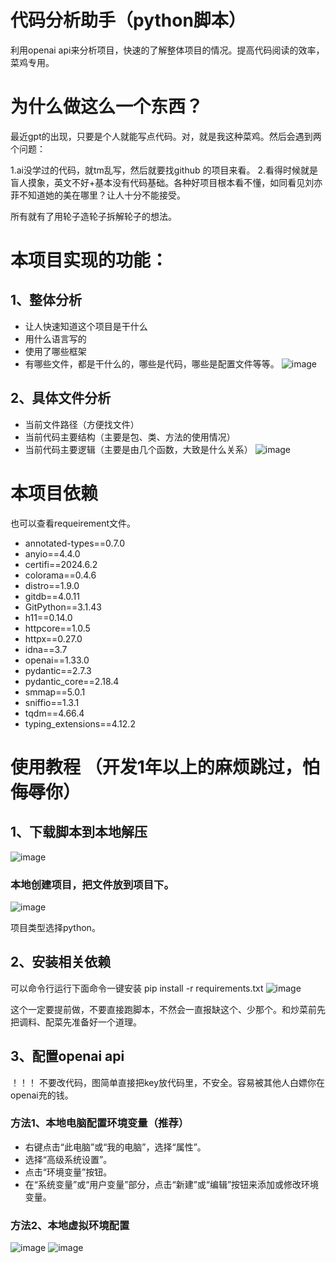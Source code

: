 # 代码分析助手（python脚本）
利用openai api来分析项目，快速的了解整体项目的情况。提高代码阅读的效率，菜鸡专用。

# 为什么做这么一个东西？
最近gpt的出现，只要是个人就能写点代码。对，就是我这种菜鸡。然后会遇到两个问题：

1.ai没学过的代码，就tm乱写，然后就要找github 的项目来看。
2.看得时候就是盲人摸象，英文不好+基本没有代码基础。各种好项目根本看不懂，如同看见刘亦菲不知道她的美在哪里？让人十分不能接受。

所有就有了用轮子造轮子拆解轮子的想法。

# 本项目实现的功能：
## 1、整体分析
+ 让人快速知道这个项目是干什么
+ 用什么语言写的
+ 使用了哪些框架
+ 有哪些文件，都是干什么的，哪些是代码，哪些是配置文件等等。
![image](https://github.com/lhuafmaof/code-analysis/assets/33141484/2e9cf350-f796-4412-a20f-0851bae61c36)


## 2、具体文件分析
+ 当前文件路径（方便找文件）
+ 当前代码主要结构（主要是包、类、方法的使用情况）
+ 当前代码主要逻辑（主要是由几个函数，大致是什么关系）
![image](https://github.com/lhuafmaof/code-analysis/assets/33141484/fd37f1cd-4366-42e2-97d9-789a951c0243)


# 本项目依赖
也可以查看requeirement文件。
+ annotated-types==0.7.0
+ anyio==4.4.0
+ certifi==2024.6.2
+ colorama==0.4.6
+ distro==1.9.0
+ gitdb==4.0.11
+ GitPython==3.1.43
+ h11==0.14.0
+ httpcore==1.0.5
+ httpx==0.27.0
+ idna==3.7
+ openai==1.33.0
+ pydantic==2.7.3
+ pydantic_core==2.18.4
+ smmap==5.0.1
+ sniffio==1.3.1
+ tqdm==4.66.4
+ typing_extensions==4.12.2

# 使用教程 （开发1年以上的麻烦跳过，怕侮辱你）
## 1、下载脚本到本地解压
![image](https://github.com/lhuafmaof/code-analysis/assets/33141484/394a3d85-d500-4ee9-907c-c125b525bb92)

### 本地创建项目，把文件放到项目下。
![image](https://github.com/lhuafmaof/code-analysis/assets/33141484/1f81be01-7b3a-4354-bc41-9c3776c7839a)

项目类型选择python。

## 2、安装相关依赖
可以命令行运行下面命令一键安装
pip install -r requirements.txt
![image](https://github.com/lhuafmaof/code-analysis/assets/33141484/14c00c3b-2f6a-4679-a2ec-45d8624ac712)

这个一定要提前做，不要直接跑脚本，不然会一直报缺这个、少那个。和炒菜前先把调料、配菜先准备好一个道理。

## 3、配置openai api
！！！ 不要改代码，图简单直接把key放代码里，不安全。容易被其他人白嫖你在openai充的钱。
### 方法1、本地电脑配置环境变量（推荐）
+ 右键点击“此电脑”或“我的电脑”，选择“属性”。
+ 选择“高级系统设置”。
+ 点击“环境变量”按钮。
+ 在“系统变量”或“用户变量”部分，点击“新建”或“编辑”按钮来添加或修改环境变量。

### 方法2、本地虚拟环境配置
![image](https://github.com/lhuafmaof/code-analysis/assets/33141484/eb7209c8-8202-4806-94b4-be2c223a018a)
![image](https://github.com/lhuafmaof/code-analysis/assets/33141484/077889df-28f1-471d-b70f-9a0ebd02171f)

